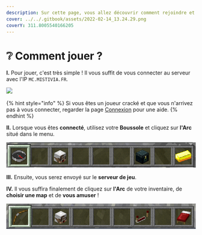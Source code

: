 ```yaml
---
description: Sur cette page, vous allez découvrir comment rejoindre et jouer en OneShotFFA.
cover: ../../.gitbook/assets/2022-02-14_13.24.29.png
coverY: 311.8005540166205
---
```


# ❔ Comment jouer ?

**I.** Pour jouer, c'est très simple ! Il vous suffit de vous connecter au serveur avec l'IP `MC.MISTIVIA.FR`.

![](../../.gitbook/assets/image\_2022-04-19\_191713976.png)

{% hint style="info" %}
Si vous êtes un joueur cracké et que vous n'arrivez pas à vous connecter, regarder la page [Connexion](../../fonctionnalites/connexion.md) pour une aide.
{% endhint %}





**II.** Lorsque vous êtes **connecté**, utilisez votre **Boussole** et cliquez sur **l'Arc** situé dans le menu.

![](../../.gitbook/assets/inventory-bar-hub.PNG)





**III.** Ensuite, vous serez envoyé sur le **serveur de jeu**.





**IV.** Il vous suffira finalement de cliquez sur **l'Arc** de votre inventaire, de **choisir une map** et de **vous amuser** !

![](../../.gitbook/assets/inventory-bar-osffa.PNG)
